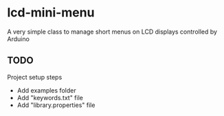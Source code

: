 # lcd-mini-menu
A very simple class to manage short menus on LCD displays controlled by Arduino

## TODO
Project setup steps

- Add examples folder
- Add "keywords.txt" file
- Add "library.properties" file
